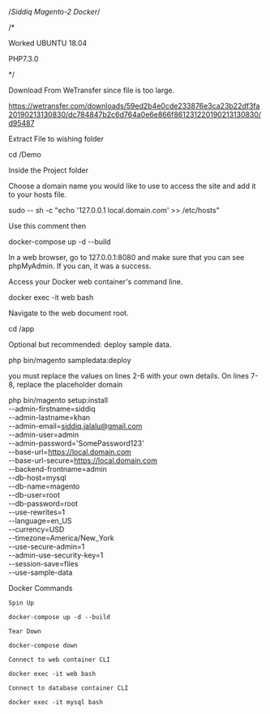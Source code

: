 
/*Siddiq Magento-2 Docker*/

/*

Worked UBUNTU 18.04 

PHP7.3.0

*/



Download From WeTransfer since file is too large.


https://wetransfer.com/downloads/59ed2b4e0cde233876e3ca23b22df3fa20190213130830/dc784847b2c6d764a0e6e866f861231220190213130830/d95487


Extract File to wishing folder

cd /Demo

Inside the Project folder

Choose a domain name you would like to use to access the site and add it to your hosts file.

sudo -- sh -c "echo '127.0.0.1 local.domain.com' >> /etc/hosts"


Use this comment then

docker-compose up -d --build

In a web browser, go to 127.0.0.1:8080 and make sure that you can see phpMyAdmin. If you can, it was a success.


Access your Docker web container's command line.

docker exec -it web bash


Navigate to the web document root.

cd /app

Optional but recommended: deploy sample data.

php bin/magento sampledata:deploy



you must replace the values on lines 2-6 with your own details. On lines 7-8, replace the placeholder domain

php bin/magento setup:install \
--admin-firstname=siddiq \
--admin-lastname=khan \
--admin-email=siddiq.jalalu@gmail.com \
--admin-user=admin \
--admin-password='SomePassword123' \
--base-url=https://local.domain.com \
--base-url-secure=https://local.domain.com \
--backend-frontname=admin \
--db-host=mysql \
--db-name=magento \
--db-user=root \
--db-password=root \
--use-rewrites=1 \
--language=en_US \
--currency=USD \
--timezone=America/New_York \
--use-secure-admin=1 \
--admin-use-security-key=1 \
--session-save=files \
--use-sample-data



Docker Commands

    Spin Up

    docker-compose up -d --build

    Tear Down

    docker-compose down

    Connect to web container CLI

    docker exec -it web bash

    Connect to database container CLI

    docker exec -it mysql bash




